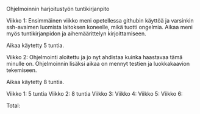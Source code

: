 Ohjelmoinnin harjoitustyön tuntikirjanpito

Viikko 1:
Ensimmäinen viikko meni opetellessa githubin käyttöä ja varsinkin ssh-avaimen luomista laitoksen koneelle, mikä tuotti ongelmia. Aikaa meni myös tuntikirjanpidon ja aihemäärittelyn kirjoittamiseen.

Aikaa käytetty 5 tuntia.

Viikko 2:
Ohjelmointi aloitettu ja jo nyt ahdistaa kuinka haastavaa tämä minulle on. Ohjelmoinnin lisäksi aikaa on mennyt testien ja luokkakaavion tekemiseen.

Aikaa käytetty 8 tuntia.

Viikko 1: 5 tuntia
Viikko 2: 8 tuntia
Viikko 3:
Viikko 4:
Viikko 5:
Viikko 6:

Total:
